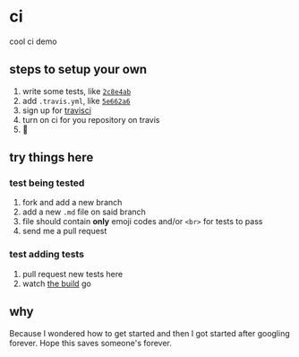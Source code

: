 # ci

cool ci demo

## steps to setup your own

1. write some tests, like [`2c8e4ab`](https://github.com/evilmuan/ci/commit/2c8e4ab4eb678d8ff37d2f2185abd546f4474ac8)
2. add `.travis.yml`, like [`5e662a6`](https://github.com/evilmuan/ci/commit/5e662a661f3a0dc5d28ff3008d7a554f8c86e744)
3. sign up for [travisci](https://travis-ci.org)
4. turn on ci for you repository on travis
5. :tada:

## try things here

### test being tested

1. fork and add a new branch
2. add a new `.md` file on said branch
3. file should contain **only** emoji codes and/or `<br>` for tests to pass
4. send me a pull request

### test adding tests

1. pull request new tests here
2. watch [the build](https://travis-ci.org/evilmuan/ci/builds) go


## why

Because I wondered how to get started and then I got started after googling forever. Hope this saves someone's forever.

